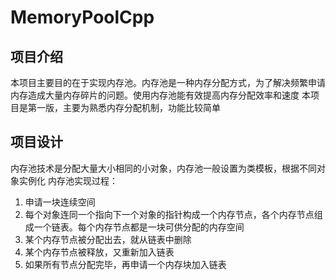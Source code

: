 # MemoryPoolCpp

## 项目介绍
本项目主要目的在于实现内存池。内存池是一种内存分配方式，为了解决频繁申请内存造成大量内存碎片的问题。使用内存池能有效提高内存分配效率和速度
本项目是第一版，主要为熟悉内存分配机制，功能比较简单

## 项目设计
内存池技术是分配大量大小相同的小对象，内存池一般设置为类模板，根据不同对象实例化
内存池实现过程：
1. 申请一块连续空间
2. 每个对象连同一个指向下一个对象的指针构成一个内存节点，各个内存节点组成一个链表。每个内存节点都是一块可供分配的内存空间
3. 某个内存节点被分配出去，就从链表中删除
4. 某个内存节点被释放，又重新加入链表
5. 如果所有节点分配完毕，再申请一个内存块加入链表


